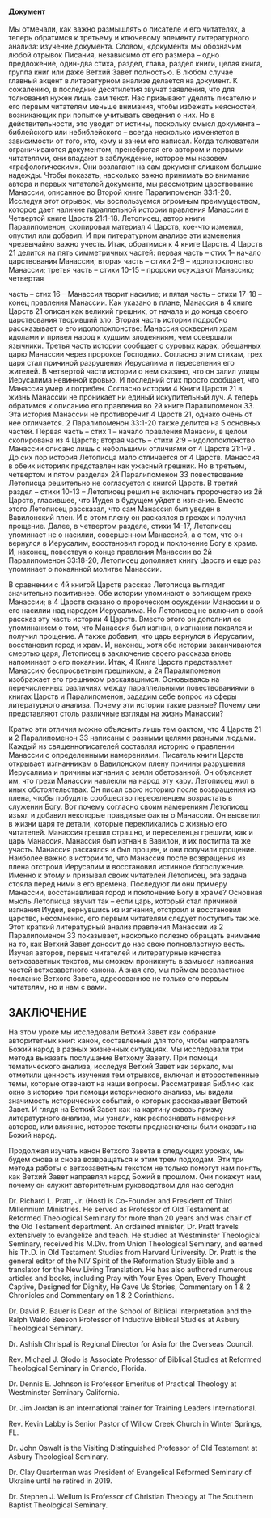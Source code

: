 #### Документ

Мы отмечали, как важно размышлять о писателе и его читателях, а теперь обратимся к третьему и ключевому элементу литературного анализа: изучение документа.Словом, «документ» мы обозначим любой отрывок Писания, независимо от его размера – одно предложение, один-два стиха, раздел, глава, раздел книги, целая книга, группа книг или даже Ветхий Завет полностью. В любом случае главный акцент в литературном анализе делается на документ.К сожалению, в последние десятилетия звучат заявления, что для толкования нужен лишь сам текст. Нас призывают уделять писателю и его первым читателям меньше внимания, чтобы избежать неясностей, возникающих при попытке учитывать сведения о них. Но в действительности, это уводит от истины, поскольку смысл документа – библейского или небиблейского – всегда несколько изменяется в зависимости от того, кто, кому и зачем его написал. Когда толкователи ограничиваются документом, пренебрегая его автором и первыми читателями, они впадают в заблуждение, которое мы назовем «графологическим». Они возлагают на сам документ слишком большие надежды.Чтобы показать, насколько важно принимать во внимание автора и первых читателей документа, мы рассмотрим царствование Манассии, описанное во Второй книге Паралипоменон 33:1-20. Исследуя этот отрывок, мы воспользуемся огромным преимуществом, которое дает наличие параллельной истории правления Манассии в Четвертой книге Царств 21:1-18. Летописец, автор книги Паралипоменон, скопировал материал 4 Царств, кое-что изменил, опустил или добавил. И при литературном анализе эти изменения чрезвычайно важно учесть. Итак, обратимся к 4 книге Царств.4 Царств 21 делится на пять симметричных частей: первая часть – стих 1– начало царствования Манассии; вторая часть – стихи 2-9 – идолопоклонство Манассии; третья часть – стихи 10-15 – пророки осуждают Манассию; четвертая

часть – стих 16 – Манассия творит насилие; и пятая часть – стихи 17-18 – конец правления Манассии.Как указано в плане, Манассия в 4 книге Царств 21 описан как великий грешник, от начала и до конца своего царствования творивший зло. Вторая часть истории подробно рассказывает о его идолопоклонстве: Манассия осквернил храм идолами и привел народ к худшим злодеяниям, чем совершали язычники. Третья часть истории сообщает о суровых карах, обещанных царю Манассии через пророков Господних. Согласно этим стихам, грех царя стал причиной разрушения Иерусалима и переселения его жителей. В четвертой части истории о нем сказано, что он залил улицы Иерусалима невинной кровью. И последний стих просто сообщает, что Манассия умер и погребен. Согласно истории 4 Книги Царств 21 в жизнь Манассии не проникает ни единый искупительный луч.А теперь обратимся к описанию его правления во 2й книге Паралипоменон 33. Эта история Манассии не противоречит 4 Царств 21, однако очень от нее отличается.2 Паралипоменон 33:1-20 также делится на 5 основных частей. Первая часть – стих 1 – начало правления Манасии, в целом скопирована из 4 Царств; вторая часть – стихи 2:9 – идолопоклонство Манассии описано лишь с небольшими отличиями от 4 Царств 21:1-9 . До сих пор история Летописца мало отличается от 4 Царств. Манассия в обеих историях представлен как ужасный грешник. Но в третьем, четвертом и пятом разделах 2й Паралипоменон 33 повествование Летописца решительно не согласуется с книгой Царств. В третий раздел – стихи 10-13 – Летописец решил не включать пророчество из 2й Царств, гласившее, что Иудея в будущем уйдет в изгнание. Вместо этого Летописец рассказал, что сам Манассия был уведен в Вавилонский плен. И в этом плену он раскаялся в грехах и получил прощение. Далее, в четвертом разделе, стихи 14-17, Летописец упоминает не о насилии, совершенном Манассией, а о том, что он вернулся в Иерусалим, восстановил город и поклонение Богу в храме. И, наконец, повествуя о конце правления Манассии во 2й Паралипоменон 33:18-20, Летописец дополняет книгу Царств и еще раз упоминает о покаянной молитве Манассии.

В сравнении с 4й книгой Царств рассказ Летописца выглядит значительно позитивнее. Обе истории упоминают о вопиющем грехе Манассии; в 4 Царств сказано о пророческом осуждении Манассии и о его насилии над народом Иерусалима. Но Летописец не включил в свой рассказ эту часть истории 4 Царств. Вместо этого он дополнил ее упоминанием о том, что Манассия был изгнан, в изгнании покаялся и получил прощение. А также добавил, что царь вернулся в Иерусалим, восстановил город и храм. И, наконец, хотя обе истории заканчиваются смертью царя, Летописец в заключение своего рассказа вновь напоминает о его покаянии. Итак, 4 Книга Царств представляет Манассию беспросветным грешником, а 2я Паралипоменон изображает его грешником раскаявшимся.Основываясь на перечисленных различиях между параллельными повествованиями в книгах Царств и Паралипоменон, зададим себе вопрос из сферы литературного анализа. Почему эти истории такие разные? Почему они представляют столь различные взгляды на жизнь Манассии?

Кратко эти отличия можно объяснить лишь тем фактом, что 4 Царств 21 и 2 Паралипоменон 33 написаны с разными целями разными людьми. Каждый из священнописателей составлял историю о правлении Манассии с определенными намерениями.Писатель книги Царств открывает изгнанникам в Вавилонском плену причины разрушения Иерусалима и причины изгнания с земли обетованной. Он объясняет им, что грехи Манассии навлекли на народ эту кару.Летописец жил в иных обстоятельствах. Он писал свою историю после возвращения из плена, чтобы побудить сообщество переселенцем возрастать в служении Богу.Вот почему согласно своим намерениям Летописец изъял и добавил некоторые правдивые факты о Манассии. Он высветил в жизни царя те детали, которые перекликались с жизнью его читателей. Манассия грешил страшно, и переселенцы грешили, как и царь Манассия. Манассия был изгнан в Вавилон, и их постигла та же участь. Манассия раскаялся и был прощен, и они получили прощение.Наиболее важно в истории то, что Манассия после возвращения из плена отстроил Иерусалим и восстановил истинное богослужение. Именно к этому и призывал своих читателей Летописец, эта задача стояла перед ними в его времена. Последуют ли они примеру Манассии, восстанавливая город и поклонение Богу в храме? Основная мысль Летописца звучит так – если царь, который стал причиной изгнания Иудеи, вернувшись из изгнания, отстроил и восстановил царство, несомненно, его первым читателям следует поступить так же.Этот краткий литературный анализ правления Манассии из 2 Паралипоменон 33 показывает, насколько полезно обращать внимание на то, как Ветхий Завет доносит до нас свою полновластную весть. Изучая авторов, первых читателей и литературные качества ветхозаветных текстов, мы сможем проникнуть в замысел написания частей ветхозаветного канона. А зная его, мы поймем всевластное послание Ветхого Завета, адресованное не только его первым читателям, но и нам с вами.

## ЗАКЛЮЧЕНИЕ

На этом уроке мы исследовали Ветхий Завет как собрание авторитетных книг: канон, составленный для того, чтобы направлять Божий народ в разных жизненных ситуациях. Мы исследовали три метода выказать послушание Ветхому Завету. При помощи тематического анализа, исследуя Ветхий Завет как зеркало, мы отметили ценность изучения тем отрывков, включая и второстепенные темы, которые отвечают на наши вопросы. Рассматривая Библию как окно в историю при помощи исторического анализа, мы видели значимость исторических событий, о которых рассказывает Ветхий Завет. И глядя на Ветхий Завет как на картину сквозь призму литературного анализа, мы узнали, как распознавать намерения авторов, или влияние, которое тексты предназначены были оказать на Божий народ.

Продолжая изучать канон Ветхого Завета в следующих уроках, мы будем снова и снова возвращаться к этим трем подходам. Эти три метода работы с ветхозаветным текстом не только помогут нам понять, как Ветхий Завет направлял народ Божий в прошлом. Они покажут нам, почему он служит авторитетным руководством для нас сегодня
 



Dr. Richard L. Pratt, Jr. (Host) is Co-Founder and President of Third Millennium Ministries. He served as Professor of Old Testament at Reformed Theological Seminary for more than 20 years and was chair of the Old Testament department. An ordained minister, Dr. Pratt travels extensively to evangelize and teach. He studied at Westminster Theological Seminary, received his M.Div. from Union Theological Seminary, and earned his Th.D. in Old Testament Studies from Harvard University. Dr. Pratt is the general editor of the NIV Spirit of the Reformation Study Bible and a translator for the New Living Translation. He has also authored numerous articles and books, including Pray with Your Eyes Open, Every Thought Captive, Designed for Dignity, He Gave Us Stories, Commentary on 1 & 2 Chronicles and Commentary on 1 & 2 Corinthians.


Dr. David R. Bauer is Dean of the School of Biblical Interpretation and the Ralph Waldo Beeson Professor of Inductive Biblical Studies at Asbury Theological Seminary.

Dr. Ashish Chrispal is Regional Director for Asia for the Overseas Council.

Rev. Michael J. Glodo is Associate Professor of Biblical Studies at Reformed Theological Seminary in Orlando, Florida.

Dr. Dennis E. Johnson is Professor Emeritus of Practical Theology at Westminster Seminary California.

Dr. Jim Jordan is an international trainer for Training Leaders International.

Rev. Kevin Labby is Senior Pastor of Willow Creek Church in Winter Springs, FL.

Dr. John Oswalt is the Visiting Distinguished Professor of Old Testament at Asbury Theological Seminary.

Dr. Clay Quarterman was President of Evangelical Reformed Seminary of Ukraine until he retired in 2019.

Dr. Stephen J. Wellum is Professor of Christian Theology at The Southern Baptist Theological Seminary.

